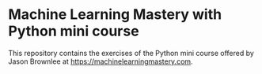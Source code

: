 # Machine Learning Mastery with Python mini course

This repository contains the exercises of the Python mini course offered by Jason Brownlee at https://machinelearningmastery.com.